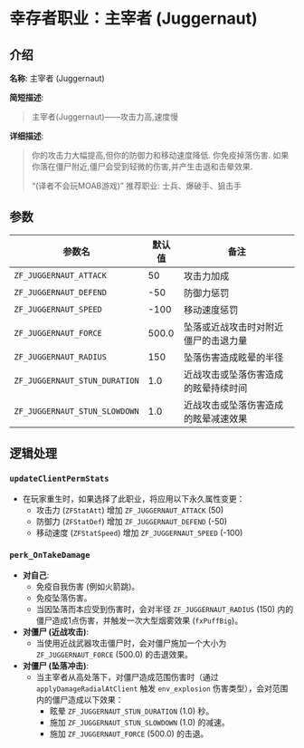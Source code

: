 # 幸存者职业：主宰者 (Juggernaut)

## 介绍

**名称**: 主宰者 (Juggernaut)

**简短描述**:
> 主宰者(Juggernaut)——攻击力高,速度慢

**详细描述**:
> 你的攻击力大幅提高,但你的防御力和移动速度降低.
> 你免疫掉落伤害.
> 如果你落在僵尸附近,僵尸会受到轻微的伤害,并产生击退和击晕效果.
> 
> “(译者不会玩MOAB游戏)”
> 推荐职业: 士兵、爆破手、狙击手

## 参数

| 参数名                          | 默认值 | 备注                                                               |
| ------------------------------- | ------ | ------------------------------------------------------------------ |
| `ZF_JUGGERNAUT_ATTACK`          | 50     | 攻击力加成                                                         |
| `ZF_JUGGERNAUT_DEFEND`          | -50    | 防御力惩罚                                                         |
| `ZF_JUGGERNAUT_SPEED`           | -100   | 移动速度惩罚                                                       |
| `ZF_JUGGERNAUT_FORCE`           | 500.0  | 坠落或近战攻击时对附近僵尸的击退力量                               |
| `ZF_JUGGERNAUT_RADIUS`          | 150    | 坠落伤害造成眩晕的半径                                             |
| `ZF_JUGGERNAUT_STUN_DURATION`   | 1.0    | 近战攻击或坠落伤害造成的眩晕持续时间                               |
| `ZF_JUGGERNAUT_STUN_SLOWDOWN`   | 1.0    | 近战攻击或坠落伤害造成的眩晕减速效果                               |

## 逻辑处理

### `updateClientPermStats`

-   在玩家重生时，如果选择了此职业，将应用以下永久属性变更：
    -   攻击力 (`ZFStatAtt`) 增加 `ZF_JUGGERNAUT_ATTACK` (50)
    -   防御力 (`ZFStatDef`) 增加 `ZF_JUGGERNAUT_DEFEND` (-50)
    -   移动速度 (`ZFStatSpeed`) 增加 `ZF_JUGGERNAUT_SPEED` (-100)

### `perk_OnTakeDamage`

-   **对自己**:
    -   免疫自我伤害 (例如火箭跳)。
    -   免疫坠落伤害。
    -   当因坠落而本应受到伤害时，会对半径 `ZF_JUGGERNAUT_RADIUS` (150) 内的僵尸造成1点伤害，并触发一次大型烟雾效果 (`fxPuffBig`)。
-   **对僵尸 (近战攻击)**:
    -   当使用近战武器攻击僵尸时，会对僵尸施加一个大小为 `ZF_JUGGERNAUT_FORCE` (500.0) 的击退效果。
-   **对僵尸 (坠落冲击)**:
    -   当主宰者从高处落下，对僵尸造成范围伤害时（通过 `applyDamageRadialAtClient` 触发 `env_explosion` 伤害类型），会对范围内的僵尸造成以下效果：
        -   眩晕 `ZF_JUGGERNAUT_STUN_DURATION` (1.0) 秒。
        -   施加 `ZF_JUGGERNAUT_STUN_SLOWDOWN` (1.0) 的减速。
        -   施加 `ZF_JUGGERNAUT_FORCE` (500.0) 的击退。